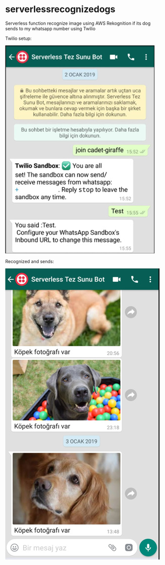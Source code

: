 # serverlessrecognizedogs
Serverless function recognize image using AWS Rekognition if its dog sends to my whatsapp number using Twilio

Twilio setup:

![twilio setup](https://github.com/ffahri/serverlessrecognizedogs/raw/master/pictures/1.png "Twilio setup")

Recognized and sends:

![photos coming if they're dogs](https://github.com/ffahri/serverlessrecognizedogs/raw/master/pictures/2.png "Whatsapp part")

